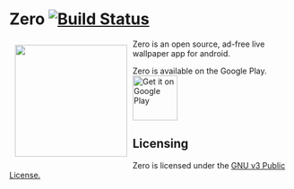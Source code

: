 # Zero [![Build Status](https://travis-ci.org/lucasax/Zero.svg?branch=master)](https://travis-ci.org/lucasax/Zero)

<img src="zero/src/main/res/drawable-nodpi/ic_launcher.png" align="left"
width="200"
    hspace="10" vspace="10">

Zero is an open source, ad-free live wallpaper app for android.

Zero is available on the Google Play.  
<a href="https://play.google.com/store/apps/details?id=com.lucasasselli.zero">
    <img alt="Get it on Google Play"
        height="80"
        src="https://play.google.com/intl/en_us/badges/images/generic/en_badge_web_generic.png" />
</a>


## Licensing

Zero is licensed under the [GNU v3 Public License.](license.txt)
